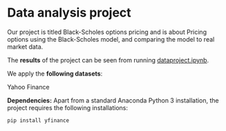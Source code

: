 # Data analysis project

Our project is titled Black-Scholes options pricing and is about Pricing options using the Black-Scholes model, and comparing the model to real market data.

The **results** of the project can be seen from running [dataproject.ipynb](dataproject.ipynb).

We apply the **following datasets**:

Yahoo Finance

**Dependencies:** Apart from a standard Anaconda Python 3 installation, the project requires the following installations:

``pip install yfinance``
